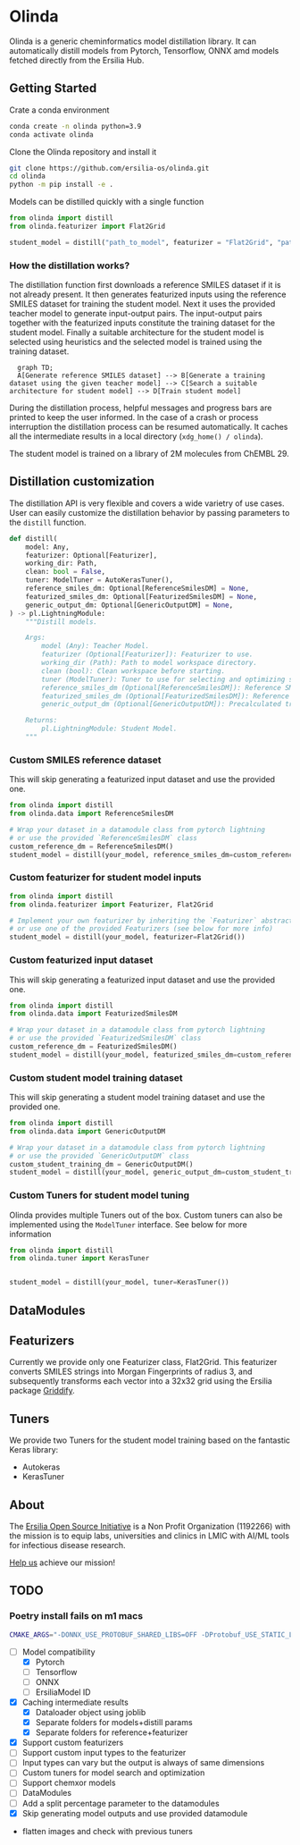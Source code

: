 # Olinda

Olinda is a generic cheminformatics model distillation library.
It can automatically distill models from Pytorch, Tensorflow, ONNX amd models fetched directly from the Ersilia Hub.

## Getting Started

Crate a conda environment

```bash
conda create -n olinda python=3.9
conda activate olinda
```

Clone the Olinda repository and install it

```bash
git clone https://github.com/ersilia-os/olinda.git
cd olinda
python -m pip install -e .
```

Models can be distilled quickly with a single function

```python
from olinda import distill
from olinda.featurizer import Flat2Grid

student_model = distill("path_to_model", featurizer = "Flat2Grid", "path_to_working_dir" )
```

### How the distillation works?

The distillation function first downloads a reference SMILES dataset if it is not already present. It then generates featurized inputs using the reference SMILES dataset for training the student model. Next it uses the provided teacher model to generate input-output pairs. The input-output pairs together with the featurized inputs constitute the training dataset for the student model. Finally a suitable architecture for the student model is selected using heuristics and the selected model is trained using the training dataset.

```mermaid
  graph TD;
  A[Generate reference SMILES dataset] --> B[Generate a training dataset using the given teacher model] --> C[Search a suitable architecture for student model] --> D[Train student model]
```

During the distillation process, helpful messages and progress bars are printed to keep the user informed. In the case of a crash or process interruption the distillation process can be resumed automatically. It caches all the intermediate results in a local directory (`xdg_home() / olinda`).

The student model is trained on a library of 2M molecules from ChEMBL 29.

## Distillation customization

The distillation API is very flexible and covers a wide varietry of use cases. User can easily customize the distillation behavior by passing parameters to the `distill` function.

```python
def distill(
    model: Any,
    featurizer: Optional[Featurizer],
    working_dir: Path,
    clean: bool = False,
    tuner: ModelTuner = AutoKerasTuner(),
    reference_smiles_dm: Optional[ReferenceSmilesDM] = None,
    featurized_smiles_dm: Optional[FeaturizedSmilesDM] = None,
    generic_output_dm: Optional[GenericOutputDM] = None,
) -> pl.LightningModule:
    """Distill models.

    Args:
        model (Any): Teacher Model.
        featurizer (Optional[Featurizer]): Featurizer to use.
        working_dir (Path): Path to model workspace directory.
        clean (bool): Clean workspace before starting.
        tuner (ModelTuner): Tuner to use for selecting and optimizing student model.
        reference_smiles_dm (Optional[ReferenceSmilesDM]): Reference SMILES datamodules.
        featurized_smiles_dm (Optional[FeaturizedSmilesDM]): Reference Featurized SMILES datamodules.
        generic_output_dm (Optional[GenericOutputDM]): Precalculated training dataset for student model.

    Returns:
        pl.LightningModule: Student Model.
    """

```

### Custom SMILES reference dataset

This will skip generating a featurized input dataset and use the provided one.

```python
from olinda import distill
from olinda.data import ReferenceSmilesDM

# Wrap your dataset in a datamodule class from pytorch lightning
# or use the provided `ReferenceSmilesDM` class
custom_reference_dm = ReferenceSmilesDM()
student_model = distill(your_model, reference_smiles_dm=custom_reference_dm)
```

### Custom featurizer for student model inputs

```python
from olinda import distill
from olinda.featurizer import Featurizer, Flat2Grid

# Implement your own featurizer by inheriting the `Featurizer` abstract class
# or use one of the provided Featurizers (see below for more info)
student_model = distill(your_model, featurizer=Flat2Grid())
```

### Custom featurized input dataset

This will skip generating a featurized input dataset and use the provided one.

```python
from olinda import distill
from olinda.data import FeaturizedSmilesDM

# Wrap your dataset in a datamodule class from pytorch lightning
# or use the provided `FeaturizedSmilesDM` class
custom_reference_dm = FeaturizedSmilesDM()
student_model = distill(your_model, featurized_smiles_dm=custom_reference_dm)
```

### Custom student model training dataset

This will skip generating a student model training dataset and use the provided one.

```python
from olinda import distill
from olinda.data import GenericOutputDM

# Wrap your dataset in a datamodule class from pytorch lightning
# or use the provided `GenericOutputDM` class
custom_student_training_dm = GenericOutputDM()
student_model = distill(your_model, generic_output_dm=custom_student_training_dm)
```

### Custom Tuners for student model tuning

Olinda provides multiple Tuners out of the box. Custom tuners can also be implemented using the `ModelTuner` interface. See below for more information

```python
from olinda import distill
from olinda.tuner import KerasTuner


student_model = distill(your_model, tuner=KerasTuner())
```

## DataModules

## Featurizers
Currently we provide only one Featurizer class, Flat2Grid.
This featurizer converts SMILES strings into Morgan Fingerprints of radius 3, and subsequently transforms each vector into a 32x32 grid using the Ersilia package [Griddify](https://github.com/ersilia-os/griddify).

## Tuners
We provide two Tuners for the student model training based on the fantastic Keras library:
* Autokeras
* KerasTuner

## About
The [Ersilia Open Source Initiative](https://ersilia.io) is a Non Profit Organization (1192266) with the mission is to equip labs, universities and clinics in LMIC with AI/ML tools for infectious disease research.

[Help us](https://ersilia.io/model-hub) achieve our mission!




## TODO

### Poetry install fails on m1 macs

```bash
CMAKE_ARGS="-DONNX_USE_PROTOBUF_SHARED_LIBS=OFF -DProtobuf_USE_STATIC_LIBS=ON" poetry install
```

- [ ] Model compatibility
  - [x] Pytorch
  - [ ] Tensorflow
  - [ ] ONNX
  - [ ] ErsiliaModel ID
- [x] Caching intermediate results
  - [x]  Dataloader object using joblib
  - [x]  Separate folders for models+distill params
  - [x]  Separate folders for reference+featurizer
- [x]  Support custom featurizers
- [ ]  Support custom input types to the featurizer
  - [ ]  Input types can vary but the output is always of same dimensions
- [ ]  Custom tuners for model search and optimization
  - [ ]  Support chemxor models
- [ ]  DataModules
  - [ ] Add a split percentage parameter to the datamodules
- [x] Skip generating model outputs and use provided datamodule

- flatten images and check with previous tuners
